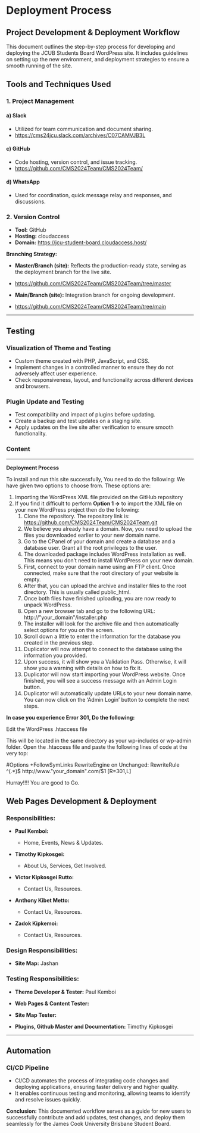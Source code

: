 # Deployment Process 

## Project Development & Deployment Workflow

This document outlines the step-by-step process for developing and deploying the JCUB Students Board WordPress site. It includes guidelines on setting up the new environment,
and deployment strategies to ensure a smooth running of the site.

## Tools and Techniques Used

### 1. Project Management

#### a) Slack
- Utilized for team communication and document sharing.
- https://cms24jcu.slack.com/archives/C07CAMVJB3L


#### c) GitHub
- Code hosting, version control, and issue tracking.
- https://github.com/CMS2024Team/CMS2024Team/

#### d) WhatsApp
- Used for coordination, quick message relay and responses, and discussions.

### 2. Version Control

- **Tool:** GitHub
- **Hosting:** cloudaccess
- **Domain:** https://jcu-student-board.cloudaccess.host/

**Branching Strategy:**
- **Master/Branch (site):** Reflects the production-ready state, serving as the deployment branch for the live site.
- https://github.com/CMS2024Team/CMS2024Team/tree/master
  
- **Main/Branch (site):** Integration branch for ongoing development.
- https://github.com/CMS2024Team/CMS2024Team/tree/main

---

## Testing

### Visualization of Theme and Testing

- Custom theme created with PHP, JavaScript, and CSS.
- Implement changes in a controlled manner to ensure they do not adversely affect user experience.
- Check responsiveness, layout, and functionality across different devices and browsers.

### Plugin Update and Testing

- Test compatibility and impact of plugins before updating.
- Create a backup and test updates on a staging site.
- Apply updates on the live site after verification to ensure smooth functionality.

### Content



---

**Deployment Process**

To install and run this site successfully, You need to do the following:
We have given two options to choose from. These options are:
1. Importing the WordPress XML file provided on the GitHub repository
2. If you find it difficult to perform **Option 1 ->** to import the XML file on your new WordPress project then do the following:
    1. Clone the repository. The repository link is: https://github.com/CMS2024Team/CMS2024Team.git
    2. We believe you already have a domain. Now, you need to upload the files you downloaded earlier to your new domain name.
    3. Go to the CPanel of your domain and create a database and a database user. Grant all the root privileges to the user. 
    4. The downloaded package includes WordPress installation as well. This means you don’t need to install WordPress on your new domain.
    5. First, connect to your domain name using an FTP client. Once connected, make sure that the root directory of your website is empty.
    6. After that, you can upload the archive and installer files to the root directory. This is usually called public_html.
    7. Once both files have finished uploading, you are now ready to unpack WordPress.
    8. Open a new browser tab and go to the following URL: http://"your_domain"/installer.php
    9. The installer will look for the archive file and then automatically select options for you on the screen.
    10. Scroll down a little to enter the information for the database you created in the previous step.
    11. Duplicator will now attempt to connect to the database using the information you provided.
    12. Upon success, it will show you a Validation Pass. Otherwise, it will show you a warning with details on how to fix it.
    13. Duplicator will now start importing your WordPress website. Once finished, you will see a success message with an Admin Login button.
    14. Duplicator will automatically update URLs to your new domain name. You can now click on the ‘Admin Login’ button to complete the next steps.

 **In case you experience Error 301, Do the following:**
 
  Edit the WordPress .htaccess file

This will be located in the same directory as your wp-includes or wp-admin folder. Open the .htaccess file and paste the following lines of code at the very top:

#Options +FollowSymLinks
RewriteEngine on
Unchanged: RewriteRule ^(.*)$ http://www."your_domain".com/$1 [R=301,L]

Hurray!!!! You are good to Go. 

## Web Pages Development & Deployment

### Responsibilities:

- **Paul Kemboi:**
  - Home, Events, News & Updates.

- **Timothy Kipkosgei:**
  - About Us, Services, Get Involved.

- **Victor Kipkosgei Rutto:**
  - Contact Us, Resources.
 
- **Anthony Kibet Metto:**
  - Contact Us, Resources.

- **Zadok Kipkemoi:**
  - Contact Us, Resources.

### Design Responsibilities:


- **Site Map:** Jashan

### Testing Responsibilities:

- **Theme Developer & Tester:** Paul Kemboi
  
- **Web Pages & Content Tester:**
  
- **Site Map Tester:**
  
- **Plugins, Github Master and Documentation:** Timothy Kipkosgei

---

## Automation

### CI/CD Pipeline
 
- CI/CD automates the process of integrating code changes and deploying applications, ensuring faster delivery and higher quality. 
- It enables continuous testing and monitoring, allowing teams to identify and resolve issues quickly.

**Conclusion:**
This documented workflow serves as a guide for new users to successfully contribute and add updates, test changes, and deploy them seamlessly for the James Cook University Brisbane Student Board.
